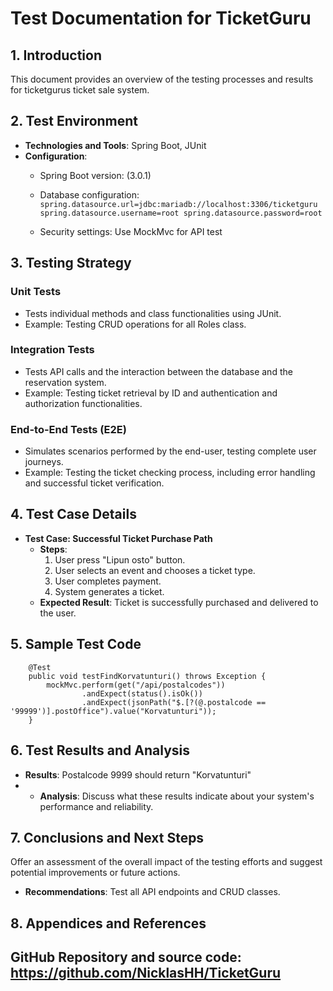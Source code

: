 # Test Documentation for TicketGuru

## 1. Introduction
This document provides an overview of the testing processes and results for ticketgurus ticket sale system.

## 2. Test Environment
- **Technologies and Tools**: Spring Boot, JUnit
- **Configuration**:
  - Spring Boot version: (3.0.1)
  - Database configuration:
`spring.datasource.url=jdbc:mariadb://localhost:3306/ticketguru
spring.datasource.username=root
spring.datasource.password=root`

  - Security settings: Use MockMvc for API test
    
## 3. Testing Strategy
### Unit Tests
- Tests individual methods and class functionalities using JUnit.
- Example: Testing CRUD operations for all Roles class.
### Integration Tests
- Tests API calls and the interaction between the database and the reservation system.
- Example: Testing ticket retrieval by ID and authentication and authorization functionalities.

### End-to-End Tests (E2E)
- Simulates scenarios performed by the end-user, testing complete user journeys.
- Example: Testing the ticket checking process, including error handling and successful ticket verification.
  
## 4. Test Case Details
- **Test Case: Successful Ticket Purchase Path**
  - **Steps**: 
    1. User press "Lipun osto" button.
    2. User selects an event and chooses a ticket type.
    3. User completes payment.
    4. System generates a ticket.
  - **Expected Result**: Ticket is successfully purchased and delivered to the user.

## 5. Sample Test Code
```
    @Test
    public void testFindKorvatunturi() throws Exception {
        mockMvc.perform(get("/api/postalcodes"))
                .andExpect(status().isOk())
                .andExpect(jsonPath("$.[?(@.postalcode == '99999')].postOffice").value("Korvatunturi"));
    }
```

## 6. Test Results and Analysis
- **Results**: Postalcode 9999 should return "Korvatunturi"
- - **Analysis**: Discuss what these results indicate about your system's performance and reliability.
  
## 7. Conclusions and Next Steps
Offer an assessment of the overall impact of the testing efforts and suggest potential improvements or future actions.
- **Recommendations**: Test all API endpoints and CRUD classes.
## 8. Appendices and References
**GitHub Repository and source code**: https://github.com/NicklasHH/TicketGuru
---
